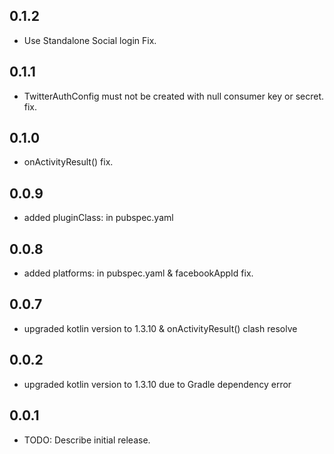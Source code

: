 ## 0.1.2

* Use Standalone Social login Fix.

## 0.1.1

* TwitterAuthConfig must not be created with null consumer key or secret. fix.

## 0.1.0

* onActivityResult() fix.

## 0.0.9

* added pluginClass: in pubspec.yaml

## 0.0.8

* added platforms: in pubspec.yaml & facebookAppId fix.

## 0.0.7

* upgraded kotlin version to 1.3.10 & onActivityResult() clash resolve

## 0.0.2

* upgraded kotlin version to 1.3.10 due to Gradle dependency error

## 0.0.1

* TODO: Describe initial release.

